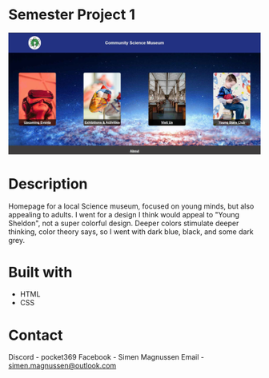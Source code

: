# Semester Project 1

![image](/images/Skjermbilde%20Semester%20Project%201%20portfolio%20actual.jpg)

# Description

Homepage for a local Science museum, focused on young minds, but also appealing to adults.
I went for a design I think would appeal to "Young Sheldon", not a super colorful design.
Deeper colors stimulate deeper thinking, color theory says, so I went with dark blue, black, and some dark grey.

# Built with

- HTML
- CSS

# Contact

Discord - pocket369
Facebook - Simen Magnussen
Email - simen.magnussen@outlook.com

